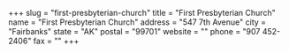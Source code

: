 +++
slug = "first-presbyterian-church"
title = "First Presbyterian Church"
name = "First Presbyterian Church"
address = "547 7th Avenue"
city = "Fairbanks"
state = "AK"
postal = "99701"
website = ""
phone = "907 452-2406"
fax = ""
+++
